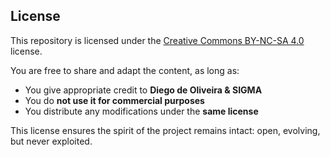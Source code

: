 ## License

This repository is licensed under the [Creative Commons BY-NC-SA 4.0](http://creativecommons.org/licenses/by-nc-sa/4.0/) license.

You are free to share and adapt the content, as long as:
- You give appropriate credit to **Diego de Oliveira & SIGMA**
- You do **not use it for commercial purposes**
- You distribute any modifications under the **same license**

This license ensures the spirit of the project remains intact: open, evolving, but never exploited.
